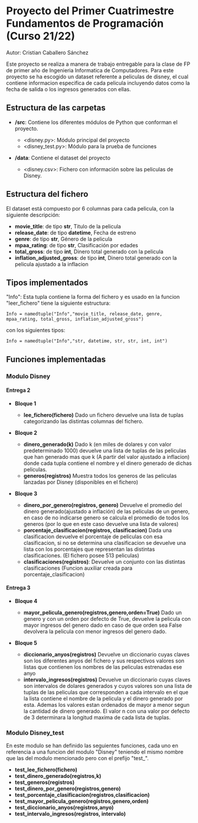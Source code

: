 # Proyecto del Primer Cuatrimestre Fundamentos de Programación (Curso  21/22)

Autor: Cristian Caballero Sánchez

Este proyecto se realiza a manera de trabajo entregable para la clase de FP de primer año de Ingenieria Informatica de Computadores.
Para este proyecto se ha escogido un dataset referente a peliculas de disney, el cual contiene informacion especifica de cada pelicula
incluyendo datos como la fecha de salida o los ingresos generados con ellas.

## Estructura de las carpetas

* **/src**: Contiene los diferentes módulos de Python que conforman el proyecto.
  * <disney.py>: Módulo principal del proyecto
  * <disney_test.py>: Módulo para la prueba de funciones

* **/data**: Contiene el dataset del proyecto
  * <disney.csv>: Fichero con información sobre las peliculas de Disney.
    
## Estructura del fichero

El dataset está compuesto por 6 columnas para cada pelicula, con la siguiente descripción:

* **movie_title**: de tipo **str**, Titulo de la pelicula
* **release_date**: de tipo **datetime**, Fecha de estreno
* **genre**: de tipo **str**, Género de la pelicula
* **mpaa_rating**: de tipo **str**, Clasificación por edades
* **total_gross**: de tipo **int**, Dinero total generado con la pelicula
* **inflation_adjusted_gross**: de tipo **int**, Dinero total generado con la pelicula ajustado a la inflacion

## Tipos implementados

"Info": Esta tupla contiene la forma del fichero y es usado en la funcion "leer_fichero" tiene la siguiente estructura:

`Info = namedtuple("Info","movie_title, release_date, genre, mpaa_rating, total_gross, inflation_adjusted_gross")`

con los siguientes tipos:

`Info = namedtuple("Info","str, datetime, str, str, int, int")`

## Funciones implementadas

### Modulo Disney

#### Entrega 2

* **Bloque 1**
  * **lee_fichero(fichero)** Dado un fichero devuelve una lista de tuplas categorizando las distintas columnas del fichero.

* **Bloque 2**
  * **dinero_generado(k)** Dado k (en miles de dolares y con valor predeterminado 1000) devuelve una lista de tuplas de las peliculas que han generado mas que k (A partir del valor ajustado a inflacion) donde cada tupla contiene el nombre y el dinero generado de dichas peliculas.
  * **generos(registros)** Muestra todos los generos de las peliculas lanzadas por Disney (disponibles en el fichero)

* **Bloque 3**
  * **dinero_por_genero(registros, genero)** Devuelve el promedio del dinero generado(ajustado a inflación) de las peliculas de un genero, en caso de no indicarse genero se calcula el promedio de todos los generos (por lo que en este caso devuelve una lista de valores)
  * **porcentaje_clasificacion(registros, clasificacion)** Dada una clasificacion devuelve el porcentaje de peliculas con esa clasificacion, si no se determina una clasificacion se devuelve una lista con los porcentajes que representan las distintas clasificaciones. (El fichero posee 513 peliculas)
  * **clasificaciones(registros)**: Devuelve un conjunto con las distintas clasificaciones (Funcion auxiliar creada para porcentaje_clasificacion)

#### Entrega 3

* **Bloque 4**
  * **mayor_pelicula_genero(registros,genero,orden=True)** Dado un genero y con un orden por defecto de True, devuelve la pelicula con mayor ingresos del genero dado en caso de que orden sea False devolvera la pelicula con menor ingresos del genero dado.

* **Bloque 5**
  * **diccionario_anyos(registros)** Devuelve un diccionario cuyas claves son los diferentes anyos del fichero y sus respectivos valores son listas que contienen los nombres de las peliculas estrenadas ese anyo
  * **intervalo_ingresos(registros)** Devuelve un diccionario cuyas claves son intervalos de dolares generados y cuyos valores son una lista de tuplas de las peliculas que corresponden a cada intervalo en el que la lista contiene el nombre de la pelicula y el dinero generado por esta. Ademas los valores estan ordenados de mayor a menor segun la cantidad de dinero generado. El valor n con una valor por defecto de 3 determinara la longitud maxima de cada lista de tuplas.

### Modulo Disney_test
En este modulo se han definido las seguientes funciones, cada uno en referencia a una funcion del modulo "Disney" teniendo el mismo nombre
que las del modulo mencionado pero con el prefijo "test_".
* **test_lee_fichero(fichero)**
* **test_dinero_generado(registros,k)**
* **test_generos(registros)**
* **test_dinero_por_genero(registros,genero)**
* **test_porcentaje_clasificacion(registros,clasificacion)**
* **test_mayor_pelicula_genero(registros,genero,orden)**
* **test_diccionario_anyos(registros,anyo)**
* **test_intervalo_ingresos(registros, intervalo)**